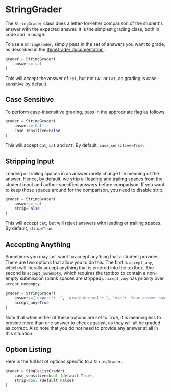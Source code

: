 # StringGrader

The `StringGrader` class does a letter-for-letter comparison of the student's answer with the expected answer. It is the simplest grading class, both in code and in usage.

To use a `StringGrader`, simply pass in the set of answers you want to grade, as described in the [ItemGrader documentation](item_grader.md).

```python
grader = StringGrader(
    answers='cat'
)
```

This will accept the answer of `cat`, but not `CAT` or `Cat`, as grading is case-sensitive by default.


## Case Sensitive

To perform case-insensitive grading, pass in the appropriate flag as follows.

```python
grader = StringGrader(
    answers='Cat',
    case_sensitive=False
)
```

This will accept `Cat`, `cat` and `CAT`. By default, `case_sensitive=True`.


## Stripping Input

Leading or trailing spaces in an answer rarely change the meaning of the answer. Hence, by default, we strip all leading and trailing spaces from the student input and author-specified answers before comparison. If you want to keep those spaces around for the comparison, you need to disable strip.

```python
grader = StringGrader(
    answers='cat',
    strip=False
)
```

This will accept `cat`, but will reject answers with leading or trailing spaces. By default, `strip=True`.


## Accepting Anything

Sometimes you may just want to accept anything that a student provides. There are two options that allow you to do this. The first is `accept_any`, which will literally accept anything that is entered into the textbox. The second is `accept_nonempty`, which requires the textbox to contain a non-empty submission (blank spaces are stripped). `accept_any` has priority over `accept_nonempty`.

```python
grader = StringGrader(
    answers={'expect': '', 'grade_decimal': 1, 'msg': 'Your answer has been recorded.'},
    accept_any=True
)
```

Note that when either of these options are set to True, it is meaningless to provide more than one answer to check against, as they will all be graded as correct. Also note that you do not need to provide any answer at all in this situation.


## Option Listing

Here is the full list of options specific to a `StringGrader`.
```python
grader = SingleListGrader(
    case_sensitive=bool (default True),
    strip=bool (default False)
)
```
